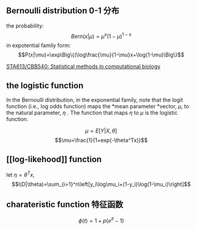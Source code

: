## Bernoulli distribution 0-1 分布
the probability:
$$Bern(x|\mu)=\mu^x(1−\mu)^{1-x}$$
in expotential family form:
$$P(x|\mu)=\exp\Big\{(\log\frac{\mu}{1-\mu}x+\log(1-\mu)\Big\}$$

[STA613/CBB540: Statistical methods in computational biology](http://www2.stat.duke.edu/~sayan/Sta613/2016/lec/lec_jan24.pdf)

## the logistic function
In the Bernoulli distribution, in the exponential family, note that the logit function (i.e., log odds function) maps the *mean parameter *vector, $\mu$, to the natural parameter, $\eta$ . The function that maps $\eta$ to $\mu$ is the logistic function.
	
$$\mu =E[Y|X,\theta]$$
$$\mu=\frac{1}{1+exp(-\theta^Tx)}$$

## [[log-likehood]] function
let $\eta=\theta^Tx$,
$$l(D|\theta)=\sum_{i=1}^n\left[y_i\log\mu_i+(1-y_i)\log(1-\mu_i)\right]$$


## charateristic function 特征函数 
$$\phi(t)=1+p(e^{it}-1)$$


	